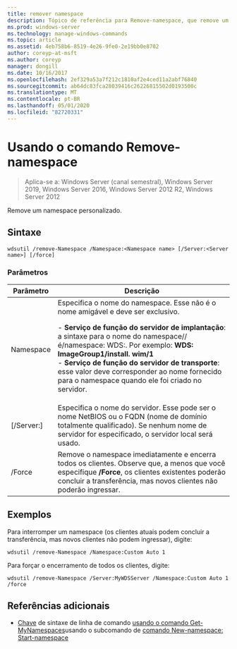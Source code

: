 ```yaml
---
title: remover namespace
description: Tópico de referência para Remove-namespace, que remove um namespace personalizado.
ms.prod: windows-server
ms.technology: manage-windows-commands
ms.topic: article
ms.assetid: 4eb758b6-8519-4e26-9fe0-2e19bb0e8702
author: coreyp-at-msft
ms.author: coreyp
manager: dongill
ms.date: 10/16/2017
ms.openlocfilehash: 2ef329a53a7f212c1810af2e4ced11a2abf76840
ms.sourcegitcommit: ab64dc83fca28039416c26226815502d0193500c
ms.translationtype: MT
ms.contentlocale: pt-BR
ms.lasthandoff: 05/01/2020
ms.locfileid: "82720331"
---
```

# <a name="using-the-remove-namespace-command"></a>Usando o comando Remove-namespace

> Aplica-se a: Windows Server (canal semestral), Windows Server 2019, Windows Server 2016, Windows Server 2012 R2, Windows Server 2012

Remove um namespace personalizado.

## <a name="syntax"></a>Sintaxe
```
wdsutil /remove-Namespace /Namespace:<Namespace name> [/Server:<Server name>] [/force]
```
### <a name="parameters"></a>Parâmetros
|Parâmetro|Descrição|
|-------|--------|
|Namespace<Namespace name>|Especifica o nome do namespace. Esse não é o nome amigável e deve ser exclusivo.<p>-   **Serviço de função do servidor de implantação**: a sintaxe para o nome do namespace<ImageGroup>/<ImageName>/<Index>é/namespace: WDS:. Por exemplo: **WDS: ImageGroup1/install. wim/1**<br />-   **Serviço de função do servidor de transporte**: esse valor deve corresponder ao nome fornecido para o namespace quando ele foi criado no servidor.|
|[/Server:<Server name>]|Especifica o nome do servidor. Esse pode ser o nome NetBIOS ou o FQDN (nome de domínio totalmente qualificado). Se nenhum nome de servidor for especificado, o servidor local será usado.|
|/Force|Remove o namespace imediatamente e encerra todos os clientes. Observe que, a menos que você especifique **/Force**, os clientes existentes poderão concluir a transferência, mas novos clientes não poderão ingressar.|
## <a name="examples"></a>Exemplos
Para interromper um namespace (os clientes atuais podem concluir a transferência, mas novos clientes não podem ingressar), digite:
```
wdsutil /remove-Namespace /Namespace:Custom Auto 1
```
Para forçar o encerramento de todos os clientes, digite:
```
wdsutil /remove-Namespace /Server:MyWDSServer /Namespace:Custom Auto 1 /force
```
## <a name="additional-references"></a>Referências adicionais
- [Chave](command-line-syntax-key.md)
de sintaxe de linha de comando
[usando o comando Get-MyNamespaces](using-the-get-allnamespaces-command.md)usando o subcomando de
[comando New-namespace](using-the-new-namespace-command.md)[: Start-namespace](subcommand-start-namespace.md)
